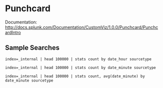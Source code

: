 # Punchcard

Documentation:
http://docs.splunk.com/Documentation/CustomViz/1.0.0/Punchcard/PunchcardIntro

## Sample Searches

```
index=_internal | head 100000 | stats count by date_hour sourcetype
```

```
index=_internal | head 100000 | stats count by date_minute sourcetype
```

```
index=_internal | head 100000 | stats count, avg(date_minute) by date_minute sourcetype
```